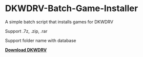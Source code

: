 # DKWDRV-Batch-Game-Installer

A simple batch script that installs games for DKWDRV

Support .7z, .zip, .rar

Support folder name with database

[__Download DKWDRV__](https://github.com/DKWDRV/DKWDRV)

